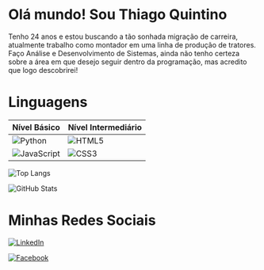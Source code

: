  # Olá mundo! Sou Thiago Quintino

Tenho 24 anos e estou buscando a tão sonhada migração de carreira, atualmente trabalho como montador em uma linha de produção de tratores. 
Faço Análise e Desenvolvimento de Sistemas, ainda não tenho certeza sobre a área em que desejo seguir dentro da programação, mas acredito que logo descobrirei!

# Linguagens 
| Nível Básico | Nível Intermediário |
|---|---|
| ![Python](https://img.shields.io/badge/Python-000?style=for-the-badge&logo=python) | ![HTML5](https://img.shields.io/badge/HTML5-000?style=for-the-badge&logo=html5)
| ![JavaScript](https://img.shields.io/badge/JavaScript-000?style=for-the-badge&logo=javascript) | ![CSS3](https://img.shields.io/badge/CSS3-000?style=for-the-badge&logo=css3&logoColor=264CE4)

![Top Langs](https://github-readme-stats-git-masterrstaa-rickstaa.vercel.app/api/top-langs/?username=thiagofquintino&layout=compact&bg_color=000&border_color=30A3DC&title_color=E94D5F&text_color=FFF)

![GitHub Stats](https://github-readme-stats.vercel.app/api?username=thiagofquintino&theme=transparent&bg_color=000&border_color=30A3DC&show_icons=true&icon_color=30A3DC&title_color=E94D5F&text_color=FFF)

# Minhas Redes Sociais 
[![LinkedIn](https://img.shields.io/badge/LinkedIn-000?style=for-the-badge&logo=linkedin&logoColor=0E76A8)](https://www.linkedin.com/in/thiago-quintino-0496321a2/)

[![Facebook](https://img.shields.io/badge/Facebook-000?style=for-the-badge&logo=facebook)](https://www.facebook.com/thiago.quintino.501)

